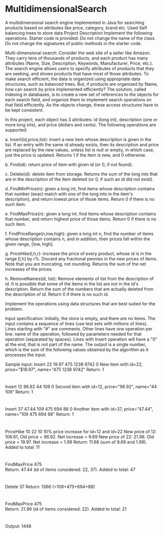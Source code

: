 # MultidimensionalSearch
A multidimensional search engine implemented in Java for searching products based on attributes like price, category, brand etc. Used Self balancing trees to store data
Project Description
Implement the following operations.  Starter code is provided.
Do not change the name of the class.
Do not change the signatures of public methods in the starter code.


Multi-dimensional search: Consider the web site of a seller like Amazon.  
They carry tens of thousands of products, and each product has many
attributes (Name, Size, Description, Keywords, Manufacturer, Price, etc.).  
The search engine allows users to specify attributes of products that
they are seeking, and shows products that have most of those
attributes.  To make search efficient, the data is organized using
appropriate data structures, such as balanced trees.  But, if products
are organized by Name, how can search by price implemented efficiently?
The solution, called indexing in databases, is to create a new set of
references to the objects for each search field, and organize them to
implement search operations on that field efficiently.  As the objects
change, these access structures have to be kept consistent.

In this project, each object has 3 attributes: id (long int), description
(one or more long ints), and price (dollars and cents).  The following
operations are supported:

   a. Insert(id,price,list): insert a new item whose description is given
      in the list.  If an entry with the same id already exists, then its
      description and price are replaced by the new values, unless list
      is null or empty, in which case, just the price is updated. 
      Returns 1 if the item is new, and 0 otherwise.

   b. Find(id): return price of item with given id (or 0, if not found).

   c. Delete(id): delete item from storage.  Returns the sum of the
      long ints that are in the description of the item deleted
      (or 0, if such an id did not exist).

   d. FindMinPrice(n): given a long int, find items whose description
      contains that number (exact match with one of the long ints in the
      item's description), and return lowest price of those items.
      Return 0 if there is no such item.

   e. FindMaxPrice(n): given a long int, find items whose description
      contains that number, and return highest price of those items.
      Return 0 if there is no such item.

   f. FindPriceRange(n,low,high): given a long int n, find the number
      of items whose description contains n, and in addition,
      their prices fall within the given range, [low, high].

   g. PriceHike(l,h,r): increase the price of every product, whose id is 
      in the range [l,h] by r%.  Discard any fractional pennies in the new 
      prices of items.  Note that you are truncating, not rounding.
      Returns the sum of the net increases of the prices.

   h. RemoveNames(id, list): Remove elements of list from the description of id.
      It is possible that some of the items in the list are not in the
      id's description.  Return the sum of the numbers that are actually
      deleted from the description of id.  Return 0 if there is no such id.

Implement the operations using data structures that are best suited
for the problem.


Input specification:
Initially, the store is empty, and there are no items.  The input
contains a sequence of lines (use test sets with millions of lines).
Lines starting with "#" are comments.  Other lines have one operation
per line: name of the operation, followed by parameters needed for
that operation (separated by spaces).  Lines with Insert operation
will have a "0" at the end, that is not part of the name.  The output
is a single number, which is the sum of the following values obtained
by the algorithm as it processes the input.


Sample input:
Insert 22 19.97 475 1238 9742 0
New item with id=22, price="$19.97", name="475 1238 9742"
Return: 1
#
Insert 12 96.92 44 109 0
Second item with id=12, price="96.92", name="44 109"
Return: 1
#
Insert 37 47.44 109 475 694 88 0
Another item with id=37, price="47.44", name="109 475 694 88"
Return: 1
#
PriceHike 10 22 10
10% price increase for id=12 and id=22
New price of 12: 106.61, Old price = 96.92.  Net increase = 9.69
New price of 22: 21.96.  Old price = 19.97.  Net increase = 1.99
Return: 11.68  (sum of 9.69 and 1.99).  Added to total: 11
#
FindMaxPrice 475		
Return: 47.44 (id of items considered: 22, 37).  Added to total: 47
#
Delete 37
Return: 1366 (=109+475+694+88)
#
FindMaxPrice 475		
Return: 21.96 (id of items considered: 22).  Added to total: 21
#


Output:
1448
